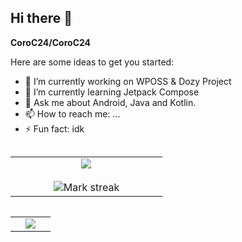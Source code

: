 ## Hi there 👋

**CoroC24/CoroC24**

Here are some ideas to get you started:

- 🔭 I’m currently working on WPOSS & Dozy Project
- 🌱 I’m currently learning Jetpack Compose
- 💬 Ask me about Android, Java and Kotlin.
- 📫 How to reach me: ...
- ⚡ Fun fact: idk

<table border="0" align="left">
  <tr border="0">
    <td width="50%" align="center">
    <img  align="center"  src="https://github-readme-stats.vercel.app/api?username=CoroC24&theme=vue-dark&show_icons=true&count_private=true" />
    <br></br>
    <img  title="🔥 Get streak stats for your profile at git.io/streak-stats" alt="Mark streak" src="https://github-readme-streak-stats.herokuapp.com/?user=CoroC24&theme=vue-dark&hide_border=true" />
</table>

<table border="0" align="right">
  <td width="50%" align="center">
    <img  align="center"  src="https://github-readme-stats.anuraghazra1.vercel.app/api/top-langs/?username=CoroC24&theme=vue-dark&hide_border=true&no-bg=true&no-frame=true&langs_count=10"/>
  </td>
  </tr>
</table>

